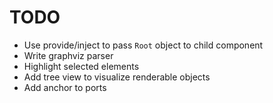 # TODO

- Use provide/inject to pass `Root` object to child component
- Write graphviz parser
- Highlight selected elements
- Add tree view to visualize renderable objects
- Add anchor to ports

